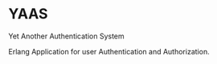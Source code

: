 YAAS
====
Yet Another Authentication System

Erlang Application for user Authentication and Authorization.
